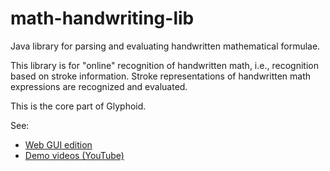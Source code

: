 # math-handwriting-lib
Java library for parsing and evaluating handwritten mathematical formulae. 

This library is for "online" recognition of handwritten math, i.e., recognition based on stroke information. Stroke representations of handwritten math expressions are recognized and evaluated. 

This is the core part of Glyphoid.

See:
* [Web GUI edition](http://scai.io/glyphoid/)
* [Demo videos (YouTube)](https://www.youtube.com/watch?v=9LFmDcpyZ0w&list=PLcUSYoM0otQi4qCaO5uzluG8ww69kgepc)
